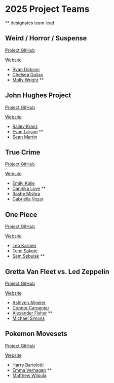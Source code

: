 # 2025 Project Teams
** designates team lead

## Weird / Horror / Suspense 
[Project GitHub](https://github.com/mo-wright/weirdfiction)

[Website](https://mo-wright.github.io/weirdfiction/)
* [Ryan Dobson](https://github.com/Rkd5429)
* [Chelsea Quijas](https://github.com/ceq5032/) 
* [Molly Wright](https://github.com/mo-wright/) **

## John Hughes Project
[Project GitHub](https://github.com/EvLar64/JohnHughesProj)

[Website](https://evlar64.github.io/JohnHughesProj/)
* [Railey Kranz](https://github.com/kranzrj) 
* [Evan Larson](https://github.com/EvLar64) **
* [Sean Martin](https://github.com/sjm7342)


## True Crime 
[Project GitHub](https://github.com/dal5842/True_Crime)

[Website](https://dal5842.github.io/True_Crime/)
* [Emily Kalie](https://github.com/emikalie)
* [Dannika Love](https://github.com/dal5842) **
* [Rashe Mishra](https://github.com/rashemish/)
* [Gabriella Vozar](https://github.com/GabVoz13)

## One Piece
[Project GitHub](https://github.com/sam-seb/op-sbs)

[Website](https://sam-seb.github.io/op-sbs/)
* [Leo Karmer](https://github.com/Leonidas-11037) 
* [Temi Sakote](https://github.com/Temiii857) 
* [Sam Sebulak](https://github.com/sam-seb/) **


## Gretta Van Fleet vs. Led Zeppelin
[Project GitHub](https://github.com/afish2003/GrettaVanZeppelin)

[Website](https://afish2003.github.io/GrettaVanZeppelin/)
* [Ashlynn Allgeier](https://github.com/ashlynnallgeier) 
* [Connor Carpenter](https://github.com/connorcarpenter13)
* [Alexander Fisher](https://github.com/afish2003) **
* [Michael Simons](https://github.com/mrs7068)

## Pokemon Movesets
[Project GitHub](https://github.com/everhagen-23/DIGIT210-PokemonMoves)

[Website](https://everhagen-23.github.io/DIGIT210-PokemonMoves/)
* [Harry Bartolotti](https://github.com/HarrBear37)
* [Emma Verhagen](https://github.com/everhagen-23) **
* [Matthew Wilpula](https://github.com/Matthew-W8/)






